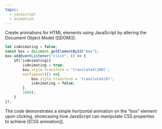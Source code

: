 ```yaml
---
topic:
  - javascript
  - animation
---
```

Create animations for HTML elements using JavaScript by altering the Document Object Model ([[DOM]]).

``` javascript
let isAnimating = false;
const box = document.getElementById("box");
box.addEventListener("click", () => {
	if(!isAnimating){
		isAnimating = true;
		box.style.transform = 'translateX(200)';
		setTimeout(() =>{
			box.style.transform = 'translateX(0)';
			isAnimating = false;
		}, 
		1000);
	}
});
```

The code demonstrates a simple horizontal animation on the "box" element upon clicking, showcasing how JavaScript can manipulate CSS properties to achieve [[CSS animation]].


